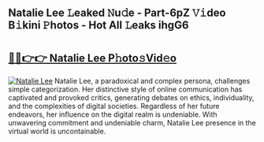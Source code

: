 ## Natalie Lee 𝙻eaked 𝙽u𝚍e - Part-6pZ 𝚅𝚒deo B𝚒kini 𝙿hotos - Hot All 𝙻eaks ihgG6

# <h2><a href="http://ld3wgr.urlbe.top/?page=Natalie+Lee">🔗🔗👉👉 Natalie Lee P𝚑oto𝚜Vid𝚎o</a></h2>

[![Natalie Lee](https://i.imgur.com/eBuTRDB.gif)](http://ld3wgr.urlbe.top/?page=Natalie+Lee)
Natalie Lee, a paradoxical and complex persona, challenges simple categorization. Her distinctive style of online communication has captivated and provoked critics, generating debates on ethics, individuality, and the complexities of digital societies. Regardless of her future endeavors, her influence on the digital realm is undeniable. With unwavering commitment and undeniable charm, Natalie Lee presence in the virtual world is uncontainable.
